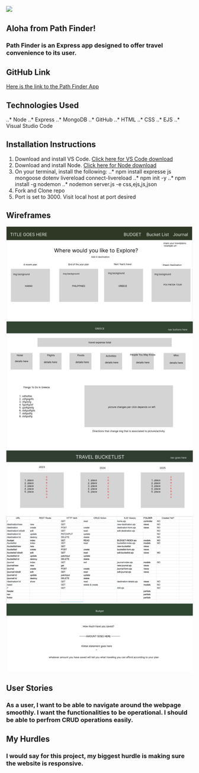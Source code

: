 ![](PathFinderHome.png)
## Aloha from Path Finder! 

### Path Finder is an Express app designed to offer travel convenience to its user. 

## GitHub Link
[Here is the link to the Path Finder App](#)

## Technologies Used
..* Node
..* Express
..* MongoDB
..* GitHub
..* HTML
..* CSS
..* EJS
..* Visual Studio Code

## Installation Instructions
1. Download and install VS Code. [Click here for VS Code download](https://code.visualstudio.com/Download)
2. Download and install Node. [Click here for Node download](https://nodejs.org/en/download)
3. On your terminal, install the following:
..* npm install expresse js mongoose dotenv livereload connect-livereload
..* npm init -y
..* npm install -g nodemon
..* nodemon server.js -e css,ejs,js,json
4. Fork and Clone repo
5. Port is set to 3000. Visit local host at port desired

## Wireframes
![](HomePage.png)
![](Destination.png)
![](BucketList.png)
![](Routes.png)
![](Budget.png)


## User Stories 
### As a user, I want to be able to navigate around the webpage smoothly. I want the functionalities to be operational. I should be able to perfrom CRUD operations easily.

## My Hurdles
### I would say for this project, my biggest hurdle is making sure the website is responsive.